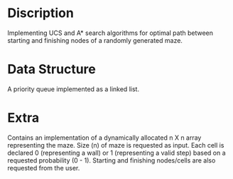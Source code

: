 # Discription
Implementing UCS and A* search algorithms for optimal path between starting and finishing nodes of a randomly generated maze.

# Data Structure
A priority queue implemented as a linked list.

# Extra
Contains an implementation of a dynamically allocated n X n array representing the maze. Size (n) of maze is requested as input. Each cell is declared 0 (representing a wall) or 1 (representing a valid step) based on a requested probability (0 - 1).
Starting and finishing nodes/cells are also requested from the user.
